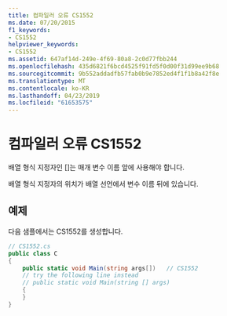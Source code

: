 ```yaml
---
title: 컴파일러 오류 CS1552
ms.date: 07/20/2015
f1_keywords:
- CS1552
helpviewer_keywords:
- CS1552
ms.assetid: 647af14d-249e-4f69-80a8-2c0d77fbb244
ms.openlocfilehash: 435d6821f6bcd4525f91fd5f0d00f31d99ee9b68
ms.sourcegitcommit: 9b552addadfb57fab0b9e7852ed4f1f1b8a42f8e
ms.translationtype: MT
ms.contentlocale: ko-KR
ms.lasthandoff: 04/23/2019
ms.locfileid: "61653575"
---
```

# <a name="compiler-error-cs1552"></a>컴파일러 오류 CS1552
배열 형식 지정자인 []는 매개 변수 이름 앞에 사용해야 합니다.  
  
 배열 형식 지정자의 위치가 배열 선언에서 변수 이름 뒤에 있습니다.  
  
## <a name="example"></a>예제  
 다음 샘플에서는 CS1552를 생성합니다.  
  
```csharp  
// CS1552.cs  
public class C  
{  
    public static void Main(string args[])   // CS1552  
    // try the following line instead  
    // public static void Main(string [] args)  
    {  
    }  
}  
```
